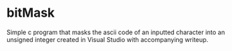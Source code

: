 # bitMask
Simple c program that masks the ascii code of an inputted character into an unsigned integer created in Visual Studio with accompanying writeup.
